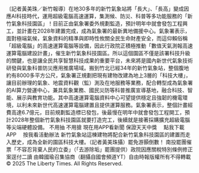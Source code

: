 〔記者黃美珠／新竹報導〕在地30多年的新竹氣象站將「長大」、「長高」變成因應AI科技時代，運用超級電腦高速運算，集測候、防災、科普等多功能服務的「新竹氣象科技園區」！目前正由氣象署委外規劃監造，預計明年中就會發包工程興工，並計畫在2028年建置完成，成為氣象署的最新異地備援中心。氣象署表示，面對極端氣候，氣象資料的精準與即時性攸關全民生命財產安全，而這仰賴俗稱「超級電腦」的高速運算電腦等設備，因此行政院正積極推動「數值天氣測報高速運算電腦建設計畫」，催生新竹氣象科技園區。所以這個園區不僅是該署科技升級的關鍵，也是讓全民共享智慧科技成果的重要平台，未來將是國內新世代氣象技術研發與氣象科普防災應用推廣場域。搬到竹北已經34年的新竹氣象站，整個腹地約有8000多平方公尺，氣象署正規劃把現有建物改建為地上3層的「科技大樓」，讓目前辦理的氣象、地震資料觀（監）測及在地服務等業務，配合轉型成為氣象署的AI算力營運中心，兼具氣象業務、國民災防等科普推廣宣導基地，融合科技、智能、展示與教育功能。其中高速運算電腦資料中心可望提供穩定且強韌的機電環境，以利未來新世代高速運算電腦建置且提供運算服務。氣象署表示，整個計畫經費高達6.7億元，目前規劃監造標已發包，後最慢在明年中就會發包工程開工，預計2028年整個新竹氣象科技園區就要打造完工，後續就是接著採購擴充超級電腦等尖端硬體設備。
    不用抽 不用搶 現在用APP看新聞 保證天天中獎　
    點我下載APP　
    按我看活動辦法
新竹氣象站這棟建物將配合新竹氣象科技園區的建置而走入歷史，成為全新的園區科技大樓。（記者黃美珠攝）罷免游顥倒數！ 南投罷團催票「不容忍背棄人民的立委」（「去游除垢」罷團提供）政院因應關稅特別條例修正案逕付二讀 由韓國瑜召集協商（翻攝自國會頻道YT）自由時報版權所有不得轉載 © 2025 The Liberty Times. All Rights Reserved.